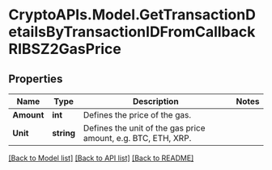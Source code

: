 # CryptoAPIs.Model.GetTransactionDetailsByTransactionIDFromCallbackRIBSZ2GasPrice

## Properties

Name | Type | Description | Notes
------------ | ------------- | ------------- | -------------
**Amount** | **int** | Defines the price of the gas. | 
**Unit** | **string** | Defines the unit of the gas price amount, e.g. BTC, ETH, XRP. | 

[[Back to Model list]](../README.md#documentation-for-models) [[Back to API list]](../README.md#documentation-for-api-endpoints) [[Back to README]](../README.md)

